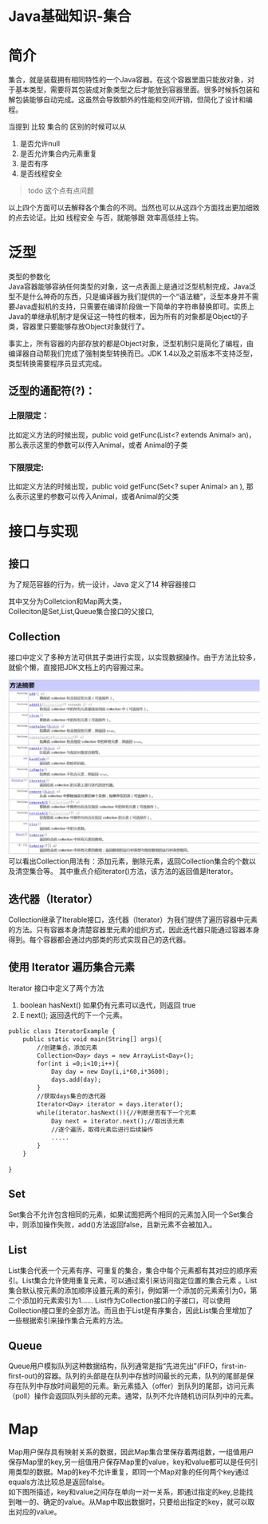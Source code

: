 # Java基础知识-集合

# 简介
集合，就是装载拥有相同特性的一个Java容器。在这个容器里面只能放对象，对于基本类型，需要将其包装成对象类型之后才能放到容器里面。很多时候拆包装和解包装能够自动完成。这虽然会导致额外的性能和空间开销，但简化了设计和编程。

当提到 比较 集合的 区别的时候可以从 
1. 是否允许null
2. 是否允许集合内元素重复
3. 是否有序
4. 是否线程安全
> todo 这个点有点问题

以上四个方面可以去解释各个集合的不同。当然也可以从这四个方面找出更加细致的点去论证。比如 线程安全 与否，就能够跟 效率高低挂上钩。


# 泛型
类型的参数化  
Java容器能够容纳任何类型的对象，这一点表面上是通过泛型机制完成，Java泛型不是什么神奇的东西，只是编译器为我们提供的一个“语法糖”，泛型本身并不需要Java虚拟机的支持，只需要在编译阶段做一下简单的字符串替换即可。实质上Java的单继承机制才是保证这一特性的根本，因为所有的对象都是Object的子类，容器里只要能够存放Object对象就行了。  

事实上，所有容器的内部存放的都是Object对象，泛型机制只是简化了编程，由编译器自动帮我们完成了强制类型转换而已。JDK 1.4以及之前版本不支持泛型，类型转换需要程序员显式完成。

## 泛型的通配符(?)：
### 上限限定：
比如定义方法的时候出现，public void getFunc(List<? extends Animal> an)，
那么表示这里的参数可以传入Animal，或者 Animal的子类
### 下限限定: 
比如定义方法的时候出现，public void getFunc(Set<? super Animal> an ),
那么表示这里的参数可以传入Animal，或者Animal的父类



# 接口与实现
## 接口
为了规范容器的行为，统一设计，Java 定义了14 种容器接口

其中又分为Colletcion和Map两大类，  
Colleciton是Set,List,Queue集合接口的父接口,

## Collection
接口中定义了多种方法可供其子类进行实现，以实现数据操作。由于方法比较多，就偷个懒，直接把JDK文档上的内容搬过来。

![Collection](../img/Collection.webp)  
可以看出Collection用法有：添加元素，删除元素，返回Collection集合的个数以及清空集合等。
其中重点介绍iterator()方法，该方法的返回值是Iterator<E>。


## 迭代器（Iterator）
Collection继承了Iterable接口，迭代器（Iterator）为我们提供了遍历容器中元素的方法。只有容器本身清楚容器里元素的组织方式，因此迭代器只能通过容器本身得到。每个容器都会通过内部类的形式实现自己的迭代器。

## 使用 Iterator 遍历集合元素
Iterator 接口中定义了两个方法
1. boolean hasNext() 如果仍有元素可以迭代，则返回 true
2. E next(); 返回迭代的下一个元素。
```
public class IteratorExample {
    public static void main(String[] args){
        //创建集合，添加元素  
        Collection<Day> days = new ArrayList<Day>();
        for(int i =0;i<10;i++){
            Day day = new Day(i,i*60,i*3600);
            days.add(day);
        }
        //获取days集合的迭代器
        Iterator<Day> iterator = days.iterator();
        while(iterator.hasNext()){//判断是否有下一个元素
            Day next = iterator.next();//取出该元素
            //逐个遍历，取得元素后进行后续操作
            .....
        }
    }

}
```

## Set
Set集合不允许包含相同的元素，如果试图把两个相同的元素加入同一个Set集合中，则添加操作失败，add()方法返回false，且新元素不会被加入。

## List
List集合代表一个元素有序、可重复的集合，集合中每个元素都有其对应的顺序索引。List集合允许使用重复元素，可以通过索引来访问指定位置的集合元素 。List集合默认按元素的添加顺序设置元素的索引，例如第一个添加的元素索引为0，第二个添加的元素索引为1......
List作为Collection接口的子接口，可以使用Collection接口里的全部方法。而且由于List是有序集合，因此List集合里增加了一些根据索引来操作集合元素的方法。


## Queue 
Queue用户模拟队列这种数据结构，队列通常是指“先进先出”(FIFO，first-in-first-out)的容器。队列的头部是在队列中存放时间最长的元素，队列的尾部是保存在队列中存放时间最短的元素。新元素插入（offer）到队列的尾部，访问元素（poll）操作会返回队列头部的元素。通常，队列不允许随机访问队列中的元素。

# Map
Map用户保存具有映射关系的数据，因此Map集合里保存着两组数，一组值用户保存Map里的key,另一组值用户保存Map里的value，key和value都可以是任何引用类型的数据。Map的key不允许重复，即同一个Map对象的任何两个key通过equals方法比较总是返回false。   
如下图所描述，key和value之间存在单向一对一关系，即通过指定的key,总能找到唯一的、确定的value。从Map中取出数据时，只要给出指定的key，就可以取出对应的value。